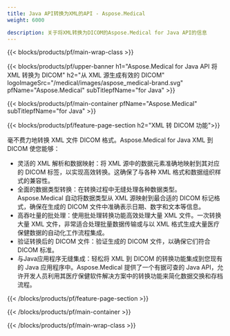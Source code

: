 ```yaml
---
title: Java API转换为XML的API - Aspose.Medical
weight: 6000

description: 关于将XML转换为DICOM的Aspose.Medical for Java API的信息
---
```


{{< blocks/products/pf/main-wrap-class >}}

{{< blocks/products/pf/upper-banner h1="Aspose.Medical for Java API 将 XML 转换为 DICOM" h2="从 XML 源生成有效的 DICOM" logoImageSrc="/medical/images/aspose_medical-brand.svg" pfName="Aspose.Medical" subTitlepfName="for Java" >}}

{{< blocks/products/pf/main-container pfName="Aspose.Medical" subTitlepfName="for Java" >}}

{{< blocks/products/pf/feature-page-section h2="XML 转 DICOM 功能">}}

<p>毫不费力地转换 XML 文件 DICOM 格式。Aspose.Medical for Java XML 到 DICOM 使您能够：</p>

<ul>
<li>灵活的 XML 解析和数据映射：将 XML 源中的数据元素准确地映射到其对应的 DICOM 标签，以实现高效转换。这确保了与各种 XML 格式和数据组织样式的兼容性。</li>
<li>全面的数据类型转换：在转换过程中无缝处理各种数据类型。Aspose.Medical 自动将数据类型从 XML 源映射到最合适的 DICOM 标记格式，确保在生成的 DICOM 文件中准确表示日期、数字和文本等信息。</li>
<li>高吞吐量的批处理：使用批处理转换功能高效处理大量 XML 文件。一次转换大量 XML 文件，非常适合处理批量数据传输或与以 XML 格式生成大量医疗保健数据的自动化工作流程集成。</li>
<li>验证转换后的 DICOM 文件：验证生成的 DICOM 文件，以确保它们符合 DICOM 标准。</li>
<li>与Java应用程序无缝集成：轻松将 XML 到 DICOM 的转换功能集成到您现有的 Java 应用程序中。Aspose.Medical 提供了一个有据可查的 Java API，允许开发人员利用其医疗保健软件解决方案中的转换功能来简化数据交换和存档流程。</li>
</ul>

{{< /blocks/products/pf/feature-page-section >}}

{{< /blocks/products/pf/main-container >}}

{{< /blocks/products/pf/main-wrap-class >}}